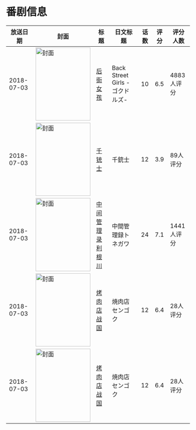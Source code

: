 # 番剧信息

|放送日期|封面|标题|日文标题|话数|评分|评分人数|
|---|---|---|---|---|---|---|
|2018-07-03|<img src="https://lain.bgm.tv/pic/cover/c/5d/10/231278_FrbN1.jpg" alt="封面" style="width:150px;height:200px;object-fit:cover;">|[后街女孩](https://bangumi.tv/subject/231278)|Back Street Girls -ゴクドルズ-|10|6.5|4883人评分|
|2018-07-03|<img src="https://lain.bgm.tv/pic/cover/c/18/f3/241093_U8EkK.jpg" alt="封面" style="width:150px;height:200px;object-fit:cover;">|[千铳士](https://bangumi.tv/subject/241093)|千銃士|12|3.9|89人评分|
|2018-07-03|<img src="https://lain.bgm.tv/pic/cover/c/38/ed/237834_t6mtx.jpg" alt="封面" style="width:150px;height:200px;object-fit:cover;">|[中间管理录利根川](https://bangumi.tv/subject/237834)|中間管理録トネガワ|24|7.1|1441人评分|
|2018-07-03|<img src="https://lain.bgm.tv/pic/cover/c/46/a9/252537_525G3.jpg" alt="封面" style="width:150px;height:200px;object-fit:cover;">|[烤肉店战国](https://bangumi.tv/subject/252537)|焼肉店センゴク|12|6.4|28人评分|
|2018-07-03|<img src="https://lain.bgm.tv/pic/cover/c/46/a9/252537_525G3.jpg" alt="封面" style="width:150px;height:200px;object-fit:cover;">|[烤肉店战国](https://bangumi.tv/subject/252537)|焼肉店センゴク|12|6.4|28人评分|
